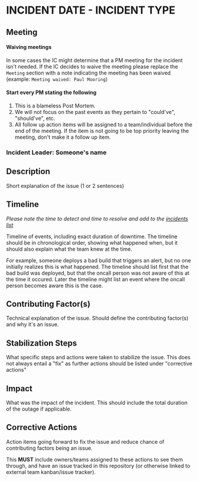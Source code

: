 # INCIDENT DATE - INCIDENT TYPE

## Meeting

#### Waiving meetings

In some cases the IC might determine that a PM meeting for the incident isn't needed.
If the IC decides to waive the meeting please replace the `Meeting` section with a
note indicating the meeting has been waived (example: `Meeting waived: Paul Mooring`)

#### Start every PM stating the following

1. This is a blameless Post Mortem.
2. We will not focus on the past events as they pertain to "could've", "should've", etc.
3. All follow up action items will be assigned to a team/individual before the end of the meeting. If the item is not going to be top priority leaving the meeting, don't make it a follow up item.

### Incident Leader: Someone's name

## Description

Short explanation of the issue (1 or 2 sentences)

## Timeline

_*Please note the time to detect and time to resolve and add to the [incidents list](./Incidents.md)*_

Timeline of events, including exact duration of downtime.
The timeline should be in chronological order, showing what happened when, but
it should also explain what the team knew at the time.

For example, someone deploys a bad build that triggers an alert, but no one
initially realizes this is what happened. The timeline should list first that the
bad build was deployed, but that the oncall person was not aware of this at the
time it occured. Later the timeline might list an event where the oncall person
becomes aware this is the case.

## Contributing Factor(s)

Technical explanation of the issue.  Should define the contributing factor(s) and
why it's an issue.

## Stabilization Steps

What specific steps and actions were taken to stabilize the issue.  This
does not always entail a "fix" as further actions should be listed under
"corrective actions"

## Impact

What was the impact of the incident.  This should include the total
duration of the outage if applicable.

## Corrective Actions

Action items going forward to fix the issue and reduce chance of contributing factors being an issue.

This **MUST** include owners/teams assigned to these actions to see them through, and have an issue tracked in this repository (or otherwise linked to external team kanban/issue tracker).
